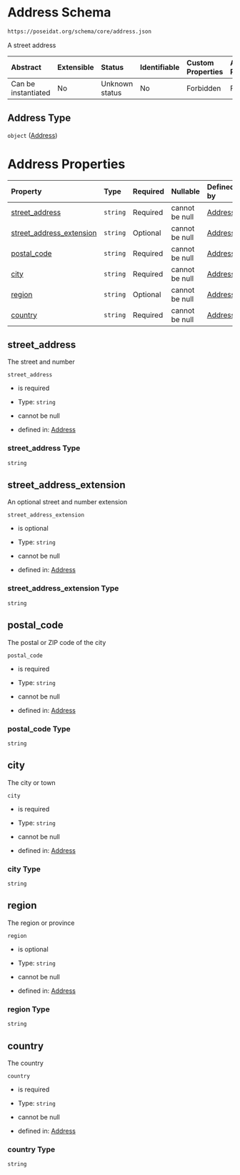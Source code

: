 # Address Schema

```txt
https://poseidat.org/schema/core/address.json
```

A street address

| Abstract            | Extensible | Status         | Identifiable | Custom Properties | Additional Properties | Access Restrictions | Defined In                                                       |
| :------------------ | :--------- | :------------- | :----------- | :---------------- | :-------------------- | :------------------ | :--------------------------------------------------------------- |
| Can be instantiated | No         | Unknown status | No           | Forbidden         | Forbidden             | none                | [address.json](schemas/core/address.json "open original schema") |

## Address Type

`object` ([Address](address.md))

# Address Properties

| Property                                              | Type     | Required | Nullable       | Defined by                                                                                                                                     |
| :---------------------------------------------------- | :------- | :------- | :------------- | :--------------------------------------------------------------------------------------------------------------------------------------------- |
| [street_address](#street_address)                     | `string` | Required | cannot be null | [Address](address-properties-street_address.md "https://poseidat.org/schema/core/address.json#/properties/street_address")                     |
| [street_address_extension](#street_address_extension) | `string` | Optional | cannot be null | [Address](address-properties-street_address_extension.md "https://poseidat.org/schema/core/address.json#/properties/street_address_extension") |
| [postal_code](#postal_code)                           | `string` | Required | cannot be null | [Address](address-properties-postal_code.md "https://poseidat.org/schema/core/address.json#/properties/postal_code")                           |
| [city](#city)                                         | `string` | Required | cannot be null | [Address](address-properties-city.md "https://poseidat.org/schema/core/address.json#/properties/city")                                         |
| [region](#region)                                     | `string` | Optional | cannot be null | [Address](address-properties-region.md "https://poseidat.org/schema/core/address.json#/properties/region")                                     |
| [country](#country)                                   | `string` | Required | cannot be null | [Address](address-properties-country.md "https://poseidat.org/schema/core/address.json#/properties/country")                                   |

## street_address

The street and number

`street_address`

*   is required

*   Type: `string`

*   cannot be null

*   defined in: [Address](address-properties-street_address.md "https://poseidat.org/schema/core/address.json#/properties/street_address")

### street_address Type

`string`

## street_address_extension

An optional street and number extension

`street_address_extension`

*   is optional

*   Type: `string`

*   cannot be null

*   defined in: [Address](address-properties-street_address_extension.md "https://poseidat.org/schema/core/address.json#/properties/street_address_extension")

### street_address_extension Type

`string`

## postal_code

The postal or ZIP code of the city

`postal_code`

*   is required

*   Type: `string`

*   cannot be null

*   defined in: [Address](address-properties-postal_code.md "https://poseidat.org/schema/core/address.json#/properties/postal_code")

### postal_code Type

`string`

## city

The city or town

`city`

*   is required

*   Type: `string`

*   cannot be null

*   defined in: [Address](address-properties-city.md "https://poseidat.org/schema/core/address.json#/properties/city")

### city Type

`string`

## region

The region or province

`region`

*   is optional

*   Type: `string`

*   cannot be null

*   defined in: [Address](address-properties-region.md "https://poseidat.org/schema/core/address.json#/properties/region")

### region Type

`string`

## country

The country

`country`

*   is required

*   Type: `string`

*   cannot be null

*   defined in: [Address](address-properties-country.md "https://poseidat.org/schema/core/address.json#/properties/country")

### country Type

`string`
